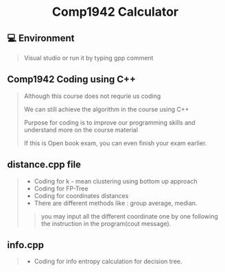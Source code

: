 <h1 align="center">Comp1942 Calculator</h1>

## :computer:  Environment
> Visual studio or run it by typing gpp comment
## Comp1942 Coding using C++
> Although this course does not requrie us coding
> 
> We can still achieve the algorithm in the course using C++
>
> Purpose for coding is to improve our programming skills and understand more on the course material
>
> If this is Open book exam, you can even finish your exam earlier.

## distance.cpp file
> - Coding for k - mean clustering using bottom up approach
> - Coding for FP-Tree
> - Coding for coordinates distances
> - There are different methods like : group average, median.
> > you may input all the different coordinate one by one following the instruction in the program(cout message).

## info.cpp
>- Coding for info entropy calculation for decision tree.

